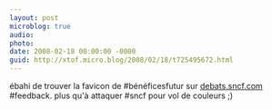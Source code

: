 ```yaml
---
layout: post
microblog: true
audio: 
photo: 
date: 2008-02-18 00:00:00 -0000
guid: http://xtof.micro.blog/2008/02/18/t725495672.html
---
```

ébahi de trouver la favicon de #bénéficesfutur sur [debats.sncf.com](http://debats.sncf.com/) #feedback. plus qu'à attaquer #sncf pour vol de couleurs ;)

